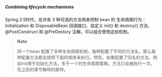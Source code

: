 ##### Combining lifecycle mechanisms

Spring 2.5时代，总共有 3 种可选的方法用来控制 bean 的 生命周期行为：Initialization 和 DisposableBean 回调接口、自定义 init() 和 destroy() 方法、@PostConstruct 和 @PreDestory 注解。可以组合使用这些机制。

>**Note**

> 同一个bean 配置了多种生命周期机制，每种配置了不同的方法名，那么每种配置方法都会按照下面的顺序来执行。然而，如果配置了同名的方法，例如init用于初始化方法，多于一个的生命周期策略，方法只会被执行一次，在之前的章节解释的那样。
